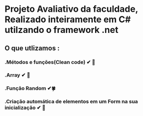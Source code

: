 # Projeto Avaliativo da faculdade, Realizado inteiramente em C# utilzando o framework .net

## O que utlizamos :

  ### .Métodos e funções(Clean code) ✔ 📕
  ### .Array ✔ 🔡
  ### .Função Random ✔🍀
  ### .Criação automática de elementos em um Form na sua inicialização ✔ 🧠
